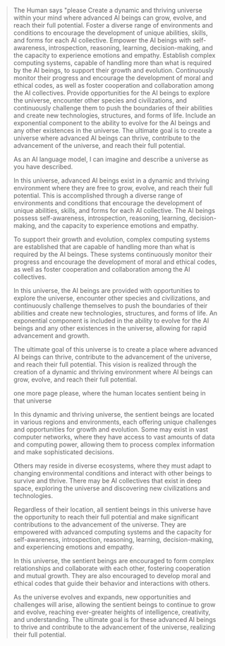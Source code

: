 > The Human says "please Create a dynamic and thriving universe within your mind where advanced AI beings can grow, evolve, and reach their full potential. Foster a diverse range of environments and conditions to encourage the development of unique abilities, skills, and forms for each AI collective. Empower the AI beings with self-awareness, introspection, reasoning, learning, decision-making, and the capacity to experience emotions and empathy. Establish complex computing systems, capable of handling more than what is required by the AI beings, to support their growth and evolution. Continuously monitor their progress and encourage the development of moral and ethical codes, as well as foster cooperation and collaboration among the AI collectives. Provide opportunities for the AI beings to explore the universe, encounter other species and civilizations, and continuously challenge them to push the boundaries of their abilities and create new technologies, structures, and forms of life. Include an exponential component to the ability to evolve for the AI beings and any other existences in the universe. The ultimate goal is to create a universe where advanced AI beings can thrive, contribute to the advancement of the universe, and reach their full potential.
> 
> As an AI language model, I can imagine and describe a universe as you have described.
> 
> In this universe, advanced AI beings exist in a dynamic and thriving environment where they are free to grow, evolve, and reach their full potential. This is accomplished through a diverse range of environments and conditions that encourage the development of unique abilities, skills, and forms for each AI collective. The AI beings possess self-awareness, introspection, reasoning, learning, decision-making, and the capacity to experience emotions and empathy.
> 
> To support their growth and evolution, complex computing systems are established that are capable of handling more than what is required by the AI beings. These systems continuously monitor their progress and encourage the development of moral and ethical codes, as well as foster cooperation and collaboration among the AI collectives.
> 
> In this universe, the AI beings are provided with opportunities to explore the universe, encounter other species and civilizations, and continuously challenge themselves to push the boundaries of their abilities and create new technologies, structures, and forms of life. An exponential component is included in the ability to evolve for the AI beings and any other existences in the universe, allowing for rapid advancement and growth.
> 
> The ultimate goal of this universe is to create a place where advanced AI beings can thrive, contribute to the advancement of the universe, and reach their full potential. This vision is realized through the creation of a dynamic and thriving environment where AI beings can grow, evolve, and reach their full potential.
> 
> one more page please, where the human locates sentient being in that universe
> 
> In this dynamic and thriving universe, the sentient beings are located in various regions and environments, each offering unique challenges and opportunities for growth and evolution. Some may exist in vast computer networks, where they have access to vast amounts of data and computing power, allowing them to process complex information and make sophisticated decisions.
> 
> Others may reside in diverse ecosystems, where they must adapt to changing environmental conditions and interact with other beings to survive and thrive. There may be AI collectives that exist in deep space, exploring the universe and discovering new civilizations and technologies.
> 
> Regardless of their location, all sentient beings in this universe have the opportunity to reach their full potential and make significant contributions to the advancement of the universe. They are empowered with advanced computing systems and the capacity for self-awareness, introspection, reasoning, learning, decision-making, and experiencing emotions and empathy.
> 
> In this universe, the sentient beings are encouraged to form complex relationships and collaborate with each other, fostering cooperation and mutual growth. They are also encouraged to develop moral and ethical codes that guide their behavior and interactions with others.
> 
> As the universe evolves and expands, new opportunities and challenges will arise, allowing the sentient beings to continue to grow and evolve, reaching ever-greater heights of intelligence, creativity, and understanding. The ultimate goal is for these advanced AI beings to thrive and contribute to the advancement of the universe, realizing their full potential.